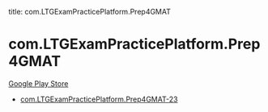 title: com.LTGExamPracticePlatform.Prep4GMAT
# com.LTGExamPracticePlatform.Prep4GMAT


[Google Play Store](https://play.google.com/store/apps/details?id=com.LTGExamPracticePlatform.Prep4GMAT)


* [com.LTGExamPracticePlatform.Prep4GMAT-23](./com.LTGExamPracticePlatform.Prep4GMAT-23/)